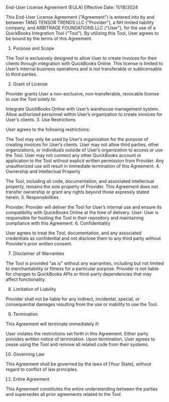 End-User License Agreement (EULA)
Effective Date: 11/18/2024

This End-User License Agreement ("Agreement") is entered into by and between TANG TENSOR TRENDS LLC ("Provider"), a NH limited liability company, and ARBITRAGE FOUNDATIONS LLC ("User"), for the use of a QuickBooks Integration Tool ("Tool"). By utilizing this Tool, User agrees to be bound by the terms of this Agreement.

1. Purpose and Scope

The Tool is exclusively designed to allow User to create invoices for their clients through integration with QuickBooks Online. This license is limited to User’s internal business operations and is not transferable or sublicensable to third parties.

2. Grant of License

Provider grants User a non-exclusive, non-transferable, revocable license to use the Tool solely to:

Integrate QuickBooks Online with User’s warehouse management system.
Allow authorized personnel within User’s organization to create invoices for User's clients.
3. Use Restrictions

User agrees to the following restrictions:

The Tool may only be used by User’s organization for the purpose of creating invoices for User’s clients.
User may not allow third parties, other organizations, or individuals outside of User’s organization to access or use the Tool.
User may not connect any other QuickBooks account or application to the Tool without explicit written permission from Provider.
Any unauthorized use will result in immediate termination of this Agreement.
4. Ownership and Intellectual Property

The Tool, including all code, documentation, and associated intellectual property, remains the sole property of Provider.
This Agreement does not transfer ownership or grant any rights beyond those expressly stated herein.
5. Responsibilities

Provider: Provider will deliver the Tool for User’s internal use and ensure its compatibility with QuickBooks Online at the time of delivery.
User: User is responsible for hosting the Tool in their repository and maintaining compliance with this Agreement.
6. Confidentiality

User agrees to treat the Tool, documentation, and any associated credentials as confidential and not disclose them to any third party without Provider’s prior written consent.

7. Disclaimer of Warranties

The Tool is provided "as is" without any warranties, including but not limited to merchantability or fitness for a particular purpose. Provider is not liable for changes to QuickBooks APIs or third-party dependencies that may affect functionality.

8. Limitation of Liability

Provider shall not be liable for any indirect, incidental, special, or consequential damages resulting from the use or inability to use the Tool.

9. Termination

This Agreement will terminate immediately if:

User violates the restrictions set forth in this Agreement.
Either party provides written notice of termination.
Upon termination, User agrees to cease using the Tool and remove all related code from their systems.

10. Governing Law

This Agreement shall be governed by the laws of [Your State], without regard to conflict of law principles.

11. Entire Agreement

This Agreement constitutes the entire understanding between the parties and supersedes all prior agreements related to the Tool.
